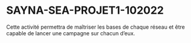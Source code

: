 # SAYNA-SEA-PROJET1-102022
Cette activité permettra de maîtriser les bases de chaque réseau et être capable de lancer une campagne sur chacun d’eux.
